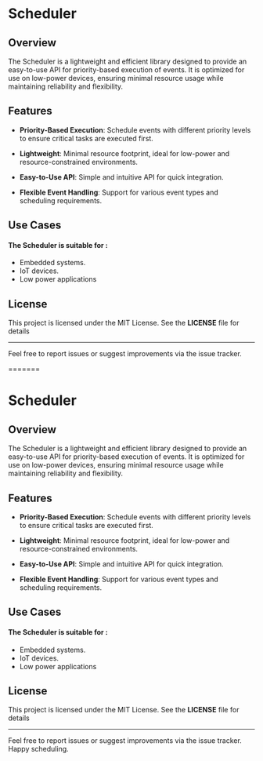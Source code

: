 # Scheduler 

## Overview
The Scheduler is a lightweight and efficient library designed to provide an easy-to-use API for priority-based execution of events. It is optimized for use on low-power devices, ensuring minimal resource usage while maintaining reliability and flexibility.

## Features 

- **Priority-Based Execution**: Schedule events with different priority levels to ensure critical tasks are executed first.

- **Lightweight**: Minimal resource footprint, ideal for low-power and resource-constrained environments.

- **Easy-to-Use API**: Simple and intuitive API for quick integration.

- **Flexible Event Handling**: Support for various event types and scheduling requirements.

## Use Cases
#### The Scheduler is suitable for :
- Embedded systems.
- IoT devices.
- Low power applications 

## License
This project is licensed under the MIT License. See the **LICENSE** file for details

--- 

Feel free to report issues or suggest improvements via the issue tracker.

=======

# Scheduler 

## Overview
The Scheduler is a lightweight and efficient library designed to provide an easy-to-use API for priority-based execution of events. It is optimized for use on low-power devices, ensuring minimal resource usage while maintaining reliability and flexibility.

## Features 

- **Priority-Based Execution**: Schedule events with different priority levels to ensure critical tasks are executed first.

- **Lightweight**: Minimal resource footprint, ideal for low-power and resource-constrained environments.

- **Easy-to-Use API**: Simple and intuitive API for quick integration.

- **Flexible Event Handling**: Support for various event types and scheduling requirements.

## Use Cases
#### The Scheduler is suitable for :
- Embedded systems.
- IoT devices.
- Low power applications 

## License
This project is licensed under the MIT License. See the **LICENSE** file for details

--- 

Feel free to report issues or suggest improvements via the issue tracker.
Happy scheduling.